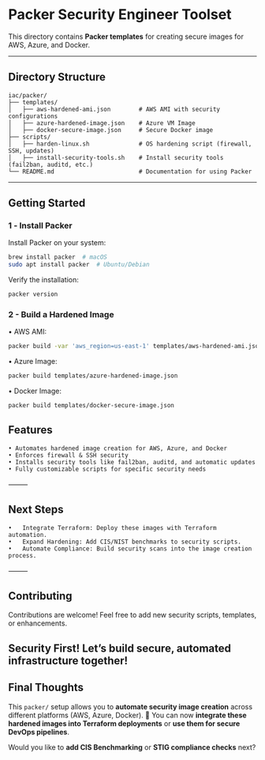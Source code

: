 # Packer Security Engineer Toolset

This directory contains **Packer templates** for creating secure images for AWS, Azure, and Docker.

---

## Directory Structure

```
iac/packer/
├── templates/
│   ├── aws-hardened-ami.json        # AWS AMI with security configurations
│   ├── azure-hardened-image.json    # Azure VM Image
│   ├── docker-secure-image.json     # Secure Docker image
├── scripts/
│   ├── harden-linux.sh              # OS hardening script (firewall, SSH, updates)
│   ├── install-security-tools.sh    # Install security tools (fail2ban, auditd, etc.)
└── README.md                        # Documentation for using Packer
```
---

## Getting Started

### 1️ - Install Packer
Install Packer on your system:
```bash
brew install packer  # macOS
sudo apt install packer  # Ubuntu/Debian
```

Verify the installation:

```bash
packer version
```

### 2 - Build a Hardened Image
•	AWS AMI:

```bash
packer build -var 'aws_region=us-east-1' templates/aws-hardened-ami.json
```

•	Azure Image:

```bash
packer build templates/azure-hardened-image.json
```

•	Docker Image:
```bash
packer build templates/docker-secure-image.json
```

## Features

```
• Automates hardened image creation for AWS, Azure, and Docker
• Enforces firewall & SSH security
• Installs security tools like fail2ban, auditd, and automatic updates
• Fully customizable scripts for specific security needs
```
⸻

## Next Steps
	•	Integrate Terraform: Deploy these images with Terraform automation.
	•	Expand Hardening: Add CIS/NIST benchmarks to security scripts.
	•	Automate Compliance: Build security scans into the image creation process.

⸻

## Contributing

Contributions are welcome! Feel free to add new security scripts, templates, or enhancements.

Security First! Let’s build secure, automated infrastructure together!
---

## **Final Thoughts**
This `packer/` setup allows you to **automate security image creation** across different platforms (AWS, Azure, Docker). 🎯 You can now **integrate these hardened images into Terraform deployments** or **use them for secure DevOps pipelines**.

Would you like to **add CIS Benchmarking** or **STIG compliance checks** next?